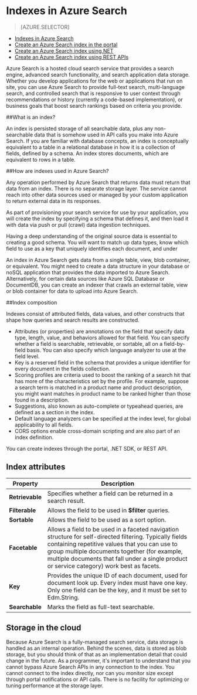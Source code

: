 <properties
	pageTitle="Indexes in Azure Search | Microsoft Azure | Hosted cloud search service"
	description="What is an index in Azure Seach and how is it used?"
	services="search"
	documentationCenter=""
	authors="HeidiSteen"
	manager="mblythe"
	editor=""
    tags="azure-portal"/>

<tags
	ms.service="search"
	ms.devlang="na"
	ms.workload="search"
	ms.topic="get-started-article"
	ms.tgt_pltfrm="na"
	ms.date="11/09/2015"
	ms.author="heidist"/>

# Indexes in Azure Search
> [AZURE.SELECTOR]
- [Indexes in Azure Search](search-what-is-an-index.md)
- [Create an Azure Search index in the portal](search-create-index-portal.md)
- [Create an Azure Search index using.NET](search-create-index-dotnet.md)
- [Create an Azure Search index using REST APIs](search-create-index-rest-api.md)

Azure Search is a hosted cloud search service that provides a search engine, advanced search functionality, and search application data storage. Whether you develop applications for the web or applications that run on site, you can use Azure Search to provide full-text search, multi-language search, and controlled search that is responsive to user context through recommendations or history (currently a code-based implementation), or business goals that boost search rankings based on criteria you provide.

##What is an index?

An index is persisted storage of all searchable data, plus any non-searchable data that is somehow used in API calls you make into Azure Search. If you are familiar with database concepts, an index is conceptually equivalent to a table in a relational database in how it is a collection of fields, defined by a schema. An index stores documents, which are equivalent to rows in a table.

##How are indexes used in Azure Search?

Any operation performed by Azure Search that returns data must return that data from an index. There is no separate storage layer. The service cannot reach into other data sources used or managed by your custom application to return external data in its responses.

As part of provisioning your search service for use by your application, you will create the index by specifying a schema that defines it, and then load it with data via push or pull (crawl) data ingestion techniques.

Having a deep understanding of the original source data is essential to creating a good schema. You will want to match up data types, know which field to use as a key that uniquely identifies each document, and under

An index in Azure Search gets data from a single table, view, blob container, or equivalent. You might need to create a data structure in your database or noSQL application that provides the data imported to Azure Search. Alternatively, for certain data sources like Azure SQL Database or DocumentDB, you can create an indexer that crawls an external table, view or blob container for data to upload into Azure Search.

##Index composition

Indexes consist of attributed fields, data values, and other constructs that shape how queries and search results are constructed.

- Attributes (or properties) are annotations on the field that specify data type, length, value, and behaviors allowed for that field. You can specify whether a field is searchable, retrievable, or sortable, all on a field-by-field basis. You can also specify which language analyzer to use at the field level.
- Key is a reserved field in the schema that provides a unique identifier for every document in the fields collection.
- Scoring profiles are criteria used to boost the ranking of a search hit that has more of the characteristics set by the profile. For example, suppose a search term is matched in a product name and product description, you might want matches in product name to be ranked higher than those found in a description.
- Suggestions, also known as auto-complete or typeahead queries, are defined as a section in the index.
- Default language analyzers can be specified at the index level, for global applicability to all fields.
- CORS options enable cross-domain scripting and are also part of an index definition.

You can create indexes through the portal, .NET SDK, or REST API.

## Index attributes

|**Property**|Description|
|------------|-----------|
|**Retrievable**|Specifies whether a field can be returned in a search result.|
|**Filterable**|Allows the field to be used in **$filter** queries.|
|**Sortable**|Allows the field to be used as a sort option.|
|**Facetable**|Allows a field to be used in a faceted navigation structure for self-directed filtering. Typically fields containing repetitive values that you can use to group multiple documents together (for example, multiple documents that fall under a single product or service category) work best as facets.|
|**Key**|Provides the unique ID of each document, used for document look up. Every index must have one key. Only one field can be the key, and it must be set to Edm.String.|
|**Searchable**|Marks the field as full-text searchable.|

## Storage in the cloud

Because Azure Search is a fully-managed search service, data storage is handled as an internal operation. Behind the scenes, data is stored as blob storage, but you should think of that as an implementation detail that could change in the future. As a programmer, it's important to understand that you cannot bypass Azure Search APIs in any connection to the index. You cannot connect to the index directly, nor can you monitor size except through portal notifications or API calls. There is no facility for optimizing or tuning performance at the storage layer.  